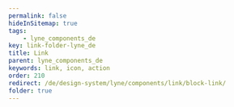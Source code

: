 ```yaml
---
permalink: false
hideInSitemap: true
tags: 
    - lyne_components_de
key: link-folder-lyne_de
title: Link
parent: lyne_components_de
keywords: link, icon, action
order: 210
redirect: /de/design-system/lyne/components/link/block-link/
folder: true
---
```

